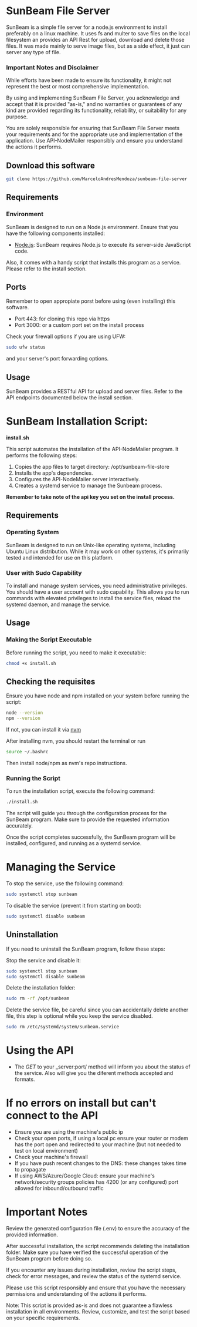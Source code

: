 # SunBeam File Server

SunBeam is a simple file server for a node.js environment to install preferably on a linux machine.
It uses fs and multer to save files on the local filesystem an provides an API Rest for upload, download and delete those files.
It was made mainly to serve image files, but as a side effect, it just can server any type of file.

### Important Notes and Disclaimer
While efforts have been made to ensure its functionality, it might not represent the best or most comprehensive implementation.

By using and implementing SunBeam File Server, you acknowledge and accept that it is provided "as-is," and no warranties or guarantees of any kind are provided regarding its functionality, reliability, or suitability for any purpose.

You are solely responsible for ensuring that SunBeam File Server meets your requirements and for the appropriate use and implementation of the application. Use API-NodeMailer responsibly and ensure you understand the actions it performs.

## Download this software
```bash
git clone https://github.com/MarceloAndresMendoza/sunbeam-file-server
```

## Requirements

### Environment

SunBeam is designed to run on a Node.js environment. Ensure that you have the following components installed:

- [Node.js](https://nodejs.org/): SunBeam requires Node.js to execute its server-side JavaScript code.

Also, it comes with a handy script that installs this program as a service. Please refer to the install section. 

## Ports

Remember to open appropiate porst before using (even installing) this software. 
- Port 443: for cloning this repo via https
- Port 3000: or a custom port set on the install process

Check your firewall options if you are using UFW:
```bash
sudo ufw status
```
and your server's port forwarding options.

## Usage

SunBeam provides a RESTful API for upload and server files. Refer to the API endpoints documented below the install section.

# SunBeam Installation Script: 
**install.sh**

This script automates the installation of the API-NodeMailer program. It performs the following steps:

1. Copies the app files to target directory: /opt/sunbeam-file-store
2. Installs the app's dependencies.
3. Configures the API-NodeMailer server interactively.
4. Creates a systemd service to manage the Sunbeam process.

**Remember to take note of the api key you set on the install process.**

## Requirements

### Operating System

SunBeam is designed to run on Unix-like operating systems, including Ubuntu Linux distribution. While it may work on other systems, it's primarily tested and intended for use on this platform.

### User with Sudo Capability

To install and manage system services, you need administrative privileges. You should have a user account with sudo capability. This allows you to run commands with elevated privileges to install the service files, reload the systemd daemon, and manage the service.

## Usage

### Making the Script Executable

Before running the script, you need to make it executable:

```bash
chmod +x install.sh
```

## Checking the requisites
Ensure you have node and npm installed on your system before running the script:
```bash
node --version
npm --version
```
If not, you can install it via [nvm](https://github.com/nvm-sh/nvm)

After installing nvm, you should restart the terminal or run
```bash
source ~/.bashrc
```
 Then install node/npm as nvm's repo instructions.

### Running the Script
To run the installation script, execute the following command:

```bash
./install.sh
```
The script will guide you through the configuration process for the SunBeam program. Make sure to provide the requested information accurately.

Once the script completes successfully, the SunBeam program will be installed, configured, and running as a systemd service.

# Managing the Service
To stop the service, use the following command:

```bash
sudo systemctl stop sunbeam
```

To disable the service (prevent it from starting on boot):

```bash
sudo systemctl disable sunbeam
```

## Uninstallation
If you need to uninstall the SunBeam program, follow these steps:

Stop the service and disable it:

```bash
sudo systemctl stop sunbeam
sudo systemctl disable sunbeam
```

Delete the installation folder:

```bash
sudo rm -rf /opt/sunbeam
```

Delete the service file, be careful since you can accidentally delete another file, this step is optional while you keep the service disabled.

```bash
sudo rm /etc/systemd/system/sunbeam.service
```

# Using the API
- The *GET* to your _server:port/ method will inform you about the status of the service. Also will give you the diferent methods accepted and formats.

# If no errors on install but can't connect to the API
- Ensure you are using the machine's public ip
- Check your open ports, if using a local pc ensure your router or modem has the port open and redirected to your machine (but not needed to test on local environment)
- Check your machine's firewall
- If you have push recent changes to the DNS: these changes takes time to propagate
- If using AWS/Azure/Google Cloud: ensure your machine's network/security groups policies has 4200 (or any configured) port allowed for inbound/outbound traffic

# Important Notes

Review the generated configuration file (.env) to ensure the accuracy of the provided information.

After successful installation, the script recommends deleting the installation folder. Make sure you have verified the successful operation of the SunBeam program before doing so.

If you encounter any issues during installation, review the script steps, check for error messages, and review the status of the systemd service.

Please use this script responsibly and ensure that you have the necessary permissions and understanding of the actions it performs.

Note: This script is provided as-is and does not guarantee a flawless installation in all environments. Review, customize, and test the script based on your specific requirements.
